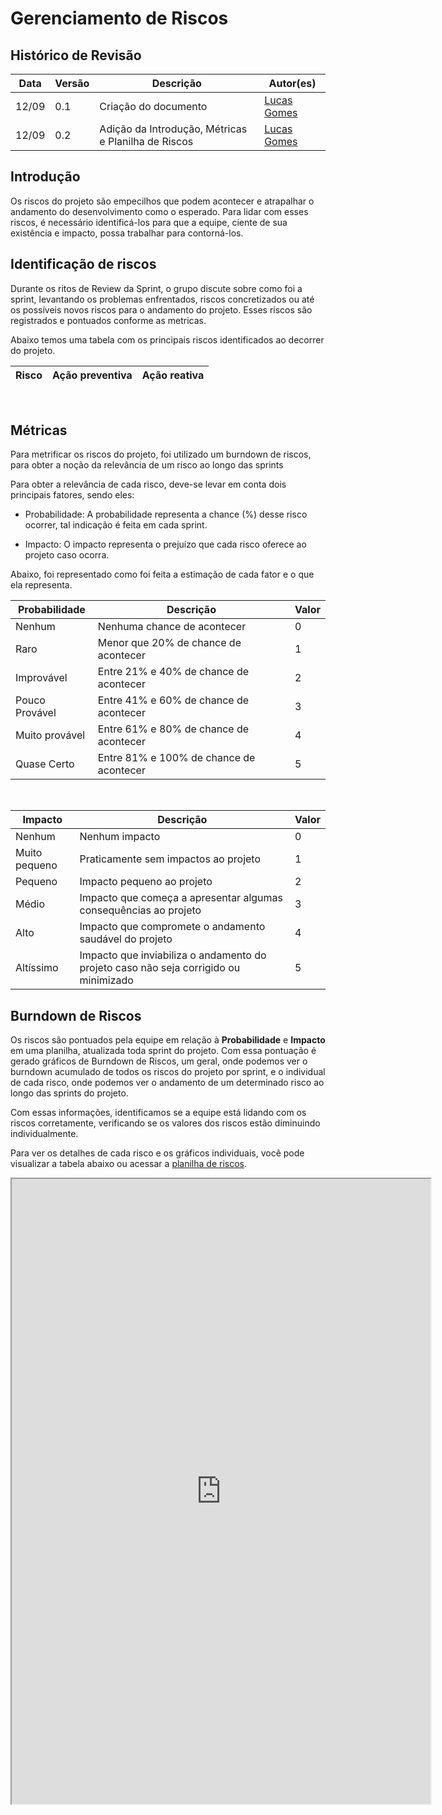 # Gerenciamento de Riscos

## Histórico de Revisão

| Data  | Versão | Descrição | Autor(es) |
|-------|--------|-----------|-----------|
|12/09|0.1|Criação do documento|[Lucas Gomes](@LGomees)|
|12/09|0.2|Adição da Introdução, Métricas e Planilha de Riscos|[Lucas Gomes](@LGomees)|


## Introdução

Os riscos do projeto são empecilhos que podem acontecer e atrapalhar o andamento do desenvolvimento como o esperado. Para lidar com esses riscos, é necessário identificá-los para que a equipe, ciente de sua existência e impacto, possa trabalhar para contorná-los.

## Identificação de riscos

Durante os ritos de Review da Sprint, o grupo discute sobre como foi a sprint, levantando os problemas enfrentados, riscos concretizados ou até os possíveis novos riscos para o andamento do projeto. Esses riscos são registrados e pontuados conforme as metricas.

Abaixo temos uma tabela com os principais riscos identificados ao decorrer do projeto.

| Risco | Ação preventiva | Ação reativa |
| -- | -- | -- |


<br>

## Métricas

Para metrificar os riscos do projeto, foi utilizado um burndown de riscos, para obter a noção da relevância de um risco ao longo das sprints

Para obter a relevância de cada risco, deve-se levar em conta dois principais fatores, sendo eles:

- Probabilidade: A probabilidade representa a chance (%) desse risco ocorrer, tal indicação é feita em cada sprint.

- Impacto: O impacto representa o prejuízo que cada risco oferece ao projeto caso ocorra.

Abaixo, foi representado como foi feita a estimação de cada fator e o que ela representa.

|Probabilidade|Descrição|Valor|
|--|--|--|
|Nenhum|Nenhuma chance de acontecer|0|
Raro|Menor que 20% de chance de acontecer|1|
Improvável|Entre 21% e 40% de chance de acontecer|2|
Pouco Provável|Entre 41% e 60% de chance de acontecer|3|
Muito provável|Entre 61% e 80% de chance de acontecer|4|
Quase Certo|Entre 81% e 100% de chance de acontecer|5|

<br>

|Impacto|Descrição|Valor|
|--|--|--|
|Nenhum|Nenhum impacto|0|
Muito pequeno|Praticamente sem impactos ao projeto|1|
Pequeno|Impacto pequeno ao projeto|2|
Médio|Impacto que começa a apresentar algumas consequências ao projeto|3|
Alto|Impacto que compromete o andamento saudável do projeto|4|
Altíssimo|Impacto que inviabiliza o andamento do projeto caso não seja corrigido ou minimizado|5|

## Burndown de Riscos

Os riscos são pontuados pela equipe em relação à **Probabilidade** e **Impacto** em uma planilha, atualizada toda sprint do projeto. Com essa pontuação é gerado gráficos de Burndown de Riscos, um geral, onde podemos ver o burndown acumulado de todos os riscos do projeto por sprint, e o individual de cada risco, onde podemos ver o andamento de um determinado risco ao longo das sprints do projeto.

Com essas informações, identificamos se a equipe está lidando com os riscos corretamente, verificando se os valores dos riscos estão diminuindo individualmente.

Para ver os detalhes de cada risco e os gráficos individuais, você pode visualizar a tabela abaixo ou acessar a [planilha de riscos](https://docs.google.com/spreadsheets/d/1PeMe8O01NzTKntXTqYG5cAY6mAcRmHRTNLmeWfMGgmQ/edit?usp=sharing).

<iframe src="https://docs.google.com/spreadsheets/d/e/2PACX-1vSAWwaBL3y-J0q4ZAxOQWwvt7WwLh3CS4J42jmzEdsIWbxyTx8asOGxNoHTC9GeylOZ80VTncH5x4DH/pubhtml?widget=false&amp;headers=false&gridlines=false&chrome=true"width="670"height="1000"frameborder="1"></iframe>
